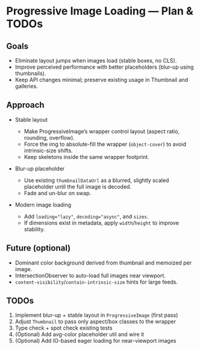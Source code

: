 # Progressive Image Loading — Plan & TODOs

## Goals

- Eliminate layout jumps when images load (stable boxes, no CLS).
- Improve perceived performance with better placeholders (blur-up using thumbnails).
- Keep API changes minimal; preserve existing usage in Thumbnail and galleries.

## Approach

- Stable layout
  - Make ProgressiveImage’s wrapper control layout (aspect ratio, rounding, overflow).
  - Force the img to absolute-fill the wrapper (`object-cover`) to avoid intrinsic-size shifts.
  - Keep skeletons inside the same wrapper footprint.

- Blur-up placeholder
  - Use existing `thumbnailDataUrl` as a blurred, slightly scaled placeholder until the full image is decoded.
  - Fade and un-blur on swap.

- Modern image loading
  - Add `loading="lazy"`, `decoding="async"`, and `sizes`.
  - If dimensions exist in metadata, apply `width`/`height` to improve stability.

## Future (optional)

- Dominant color background derived from thumbnail and memoized per image.
- IntersectionObserver to auto-load full images near viewport.
- `content-visibility`/`contain-intrinsic-size` hints for large feeds.

## TODOs

1) Implement blur-up + stable layout in `ProgressiveImage` (first pass)
2) Adjust `Thumbnail` to pass only aspect/box classes to the wrapper
3) Type check + spot check existing tests
4) (Optional) Add avg-color placeholder util and wire it
5) (Optional) Add IO-based eager loading for near-viewport images

